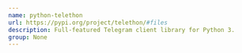 ```yaml
---
name: python-telethon
url: https://pypi.org/project/telethon/#files
description: Full-featured Telegram client library for Python 3.
group: None
---
```

